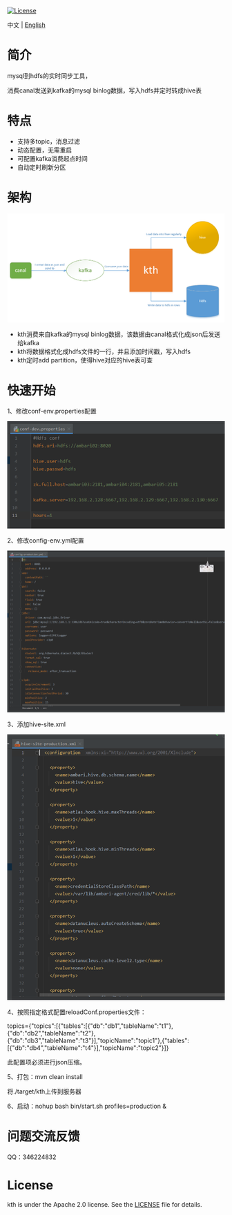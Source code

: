 [![License](https://camo.githubusercontent.com/266dbf1c12e7e7f112914eb37138734857bde343e4fca6e01dfeb40553cf209a/68747470733a2f2f696d672e736869656c64732e696f2f62616467652f6c6963656e73652d417061636865253230322d3445423142412e737667)](https://www.apache.org/licenses/LICENSE-2.0.html)

中文 | [English](https://github.com/powdersnow-zsy/kth/blob/main/README_EN.MD)
# 简介

mysql到hdfs的实时同步工具，

消费canal发送到kafka的mysql binlog数据，写入hdfs并定时转成hive表

# 特点

- 支持多topic，消息过滤
- 动态配置，无需重启
- 可配置kafka消费起点时间
- 自动定时刷新分区

# 架构

![](https://github.com/powdersnow-zsy/kth/blob/main/4.png)

- kth消费来自kafka的mysql binlog数据，该数据由canal格式化成json后发送给kafka
- kth将数据格式化成hdfs文件的一行，并且添加时间戳，写入hdfs
- kth定时add partition，使得hive对应的hive表可查

# 快速开始

1、修改conf-env.properties配置

![](https://github.com/powdersnow-zsy/kth/blob/main/1.png)

2、修改config-env.yml配置

![](https://github.com/powdersnow-zsy/kth/blob/main/2.png)

3、添加hive-site.xml 

![](https://github.com/powdersnow-zsy/kth/blob/main/3.png)

4、按照指定格式配置reloadConf.properties文件：

topics={"topics":[{"tables":[{"db":"db1","tableName":"t1"},{"db":"db2","tableName":"t2"},{"db":"db3","tableName":"t3"}],"topicName":"topic1"},{"tables":[{"db":"db4","tableName":"t4"}],"topicName":"topic2"}]}

此配置项必须进行json压缩。


5、打包：mvn clean install

将./target/kth上传到服务器

6、启动：nohup bash bin/start.sh profiles=production &

# 问题交流反馈

QQ：346224832

# License

kth is under the Apache 2.0 license. See the [LICENSE](http://www.apache.org/licenses/LICENSE-2.0) file for details.
